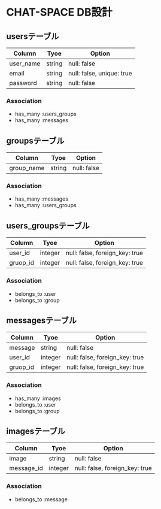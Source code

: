 # CHAT-SPACE DB設計
## usersテーブル
|Column|Tyoe|Option|
|------|----|------|
|user_name|string|null: false|
|email|string|null: false, unique: true|
|password|string|null: false|
### Association
- has_many :users_groups
- has_many :messages

## groupsテーブル
|Column|Tyoe|Option|
|------|----|------|
|group_name|string|null: false|
### Association
- has_many :messages
- has_many :users_groups

## users_groupsテーブル
|Column|Tyoe|Option|
|------|----|------|
|user_id|integer|null: false, foreign_key: true|
|gruop_id|integer|null: false, foreign_key: true|
### Association
- belongs_to :user
- belongs_to :group

## messagesテーブル
|Column|Tyoe|Option|
|------|----|------|
|message|string|null: false|
|user_id|integer|null: false, foreign_key: true|
|gruop_id|integer|null: false, foreign_key: true|
### Association
- has_many :images
- belongs_to :user
- belongs_to :group

## imagesテーブル
|Column|Tyoe|Option|
|------|----|------|
|image|string|null: false|
|message_id|integer|null: false, foreign_key: true|
### Association
- belongs_to :message
